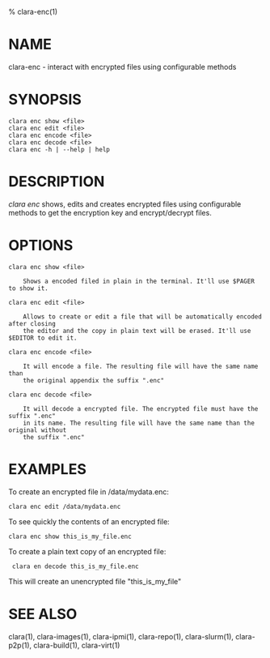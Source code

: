 % clara-enc(1)

# NAME

clara-enc - interact with encrypted files using configurable methods

# SYNOPSIS

    clara enc show <file>
    clara enc edit <file>
    clara enc encode <file>
    clara enc decode <file>
    clara enc -h | --help | help

# DESCRIPTION

*clara enc* shows, edits and creates encrypted files using configurable methods
to get the encryption key and encrypt/decrypt files.

# OPTIONS

    clara enc show <file>

        Shows a encoded filed in plain in the terminal. It'll use $PAGER to show it.

    clara enc edit <file>

        Allows to create or edit a file that will be automatically encoded after closing
        the editor and the copy in plain text will be erased. It'll use $EDITOR to edit it.

    clara enc encode <file>

        It will encode a file. The resulting file will have the same name than
        the original appendix the suffix ".enc"

    clara enc decode <file>

        It will decode a encrypted file. The encrypted file must have the suffix ".enc"
        in its name. The resulting file will have the same name than the original without
        the suffix ".enc"

# EXAMPLES

To create an encrypted file in /data/mydata.enc:

    clara enc edit /data/mydata.enc

To see quickly the contents of an encrypted file:

    clara enc show this_is_my_file.enc

To create a plain text copy of an encrypted file:

     clara en decode this_is_my_file.enc

This will create an unencrypted file "this_is_my_file"

# SEE ALSO

clara(1), clara-images(1), clara-ipmi(1), clara-repo(1), clara-slurm(1), clara-p2p(1), clara-build(1), clara-virt(1)
